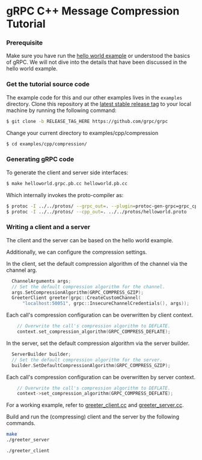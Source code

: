# gRPC C++ Message Compression Tutorial

### Prerequisite

Make sure you have run the [hello world example](../helloworld) or understood the basics of gRPC. We will not dive into the details that have been discussed in the hello world example.

### Get the tutorial source code

The example code for this and our other examples lives in the `examples` directory. Clone this repository at the [latest stable release tag](https://github.com/grpc/grpc/releases) to your local machine by running the following command:

```sh
$ git clone -b RELEASE_TAG_HERE https://github.com/grpc/grpc
```

Change your current directory to examples/cpp/compression

```sh
$ cd examples/cpp/compression/
```

### Generating gRPC code

To generate the client and server side interfaces:

```sh
$ make helloworld.grpc.pb.cc helloworld.pb.cc
```

Which internally invokes the proto-compiler as:

```sh
$ protoc -I ../../protos/ --grpc_out=. --plugin=protoc-gen-grpc=grpc_cpp_plugin ../../protos/helloworld.proto
$ protoc -I ../../protos/ --cpp_out=. ../../protos/helloworld.proto
```

### Writing a client and a server

The client and the server can be based on the hello world example.

Additionally, we can configure the compression settings.

In the client, set the default compression algorithm of the channel via the channel arg.

```cpp
  ChannelArguments args;
  // Set the default compression algorithm for the channel.
  args.SetCompressionAlgorithm(GRPC_COMPRESS_GZIP);
  GreeterClient greeter(grpc::CreateCustomChannel(
      "localhost:50051", grpc::InsecureChannelCredentials(), args));
```

Each call's compression configuration can be overwritten by client context.

```cpp
    // Overwrite the call's compression algorithm to DEFLATE.
    context.set_compression_algorithm(GRPC_COMPRESS_DEFLATE);
```

In the server, set the default compression algorithm via the server builder.

```cpp
  ServerBuilder builder;
  // Set the default compression algorithm for the server.
  builder.SetDefaultCompressionAlgorithm(GRPC_COMPRESS_GZIP);
```

Each call's compression configuration can be overwritten by server context.

```cpp
    // Overwrite the call's compression algorithm to DEFLATE.
    context->set_compression_algorithm(GRPC_COMPRESS_DEFLATE);
```

For a working example, refer to [greeter_client.cc](greeter_client.cc) and [greeter_server.cc](greeter_server.cc).

Build and run the (compressing) client and the server by the following commands.

```sh
make
./greeter_server
```

```sh
./greeter_client
```
